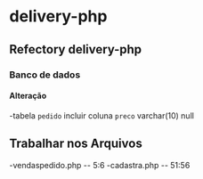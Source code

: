 # delivery-php

## Refectory delivery-php

### Banco de dados 
#### Alteração
-tabela `pedido` incluir coluna `preco` varchar(10) null

## Trabalhar nos Arquivos
-vendaspedido.php -- 5:6
-cadastra.php -- 51:56 
